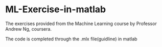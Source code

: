 # ML-Exercise-in-matlab
The exercises provided from the Machine Learning course by Professor Andrew Ng, coursera.

The code is completed through the .mlx file(guidline) in matlab
